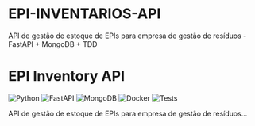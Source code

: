 # EPI-INVENTARIOS-API
API de gestão de estoque de EPIs para empresa de gestão de resíduos - FastAPI + MongoDB + TDD
# EPI Inventory API

![Python](https://img.shields.io/badge/python-3.9-blue)
![FastAPI](https://img.shields.io/badge/FastAPI-0.104.1-green)
![MongoDB](https://img.shields.io/badge/MongoDB-6.0-green)
![Docker](https://img.shields.io/badge/docker-ready-blue)
![Tests](https://github.com/RamonSidney28/epi-inventory-api/actions/workflows/python-test.yml/badge.svg)

API de gestão de estoque de EPIs para empresa de gestão de resíduos...

